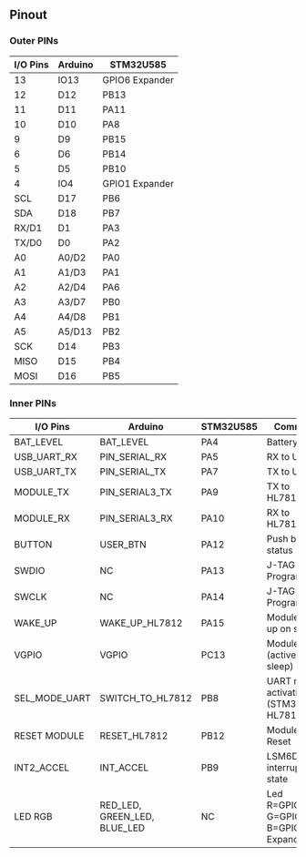 ## Pinout


### Outer PINs

| I/O Pins | Arduino | STM32U585 |
| --- | --- | --- |
| 13 | IO13 | GPIO6 Expander |
| 12 | D12 | PB13 |
| 11 | D11 | PA11 |
| 10 | D10 | PA8 |
| 9 | D9 | PB15 |
| 6 | D6 | PB14 |
| 5 | D5 | PB10 |
| 4 | IO4 | GPIO1 Expander |
| SCL | D17 | PB6 |
| SDA | D18 | PB7 |
| RX/D1 | D1 | PA3 |
| TX/D0 | D0 | PA2 |
| A0 | A0/D2 | PA0 |
| A1 | A1/D3 | PA1 |
| A2 | A2/D4 | PA6 |
| A3 | A3/D7 | PB0 |
| A4 | A4/D8 | PB1 |
| A5 | A5/D13 | PB2 |
| SCK | D14 | PB3 |
| MISO | D15 | PB4 |
| MOSI | D16 | PB5 |

### Inner PINs

| I/O Pins | Arduino | STM32U585 | Comment |
| --- | --- | --- | --- |
| BAT_LEVEL | BAT_LEVEL | PA4 | Battery level |
| USB_UART_RX | PIN_SERIAL_RX | PA5 | RX to USB |
| USB_UART_TX | PIN_SERIAL_TX | PA7 | TX to USB |
| MODULE_TX | PIN_SERIAL3_TX | PA9 | TX to HL7812 |
| MODULE_RX | PIN_SERIAL3_RX | PA10 | RX to HL7812 |
| BUTTON | USER_BTN | PA12 | Push button status |
| SWDIO | NC | PA13 | J-TAG Programming |
| SWCLK | NC | PA14 | J-TAG Programming |
| WAKE_UP | WAKE_UP_HL7812 | PA15 | Module wake up on sleep |
| VGPIO | VGPIO | PC13 | Module state (active/on sleep) |
| SEL_MODE_UART | SWITCH_TO_HL7812 | PB8 | UART mode activation (STM32 or HL7812) |
| RESET MODULE | RESET_HL7812 | PB12 | Module Reset |
| INT2_ACCEL | INT_ACCEL | PB9 | LSM6DSOX interrupt state |
| LED RGB | RED_LED, GREEN_LED, BLUE_LED | NC | Led R=GPIO3, G=GPIO4, B=GPIO5 Expander |
